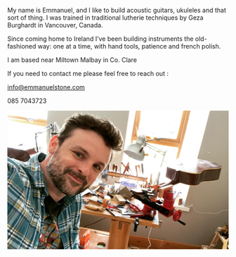 My name is Emmanuel, and I like to build acoustic guitars, ukuleles and that sort of thing.
I was trained in traditional lutherie techniques by Geza Burghardt in Vancouver, Canada. 

Since coming home to Ireland I’ve been building instruments the old-fashioned way: one at a time, with hand tools, patience and french polish.

I am based near Miltown Malbay in Co. Clare

If you need to contact me please feel free to reach out :

[info@emmanuelstone.com](mailto:info@emmanuelstone.com)

085 7043723

![Emmanuel at his messy workbench](Eatbench.jpeg?raw=true "Emmanuel at his messy workbench")


